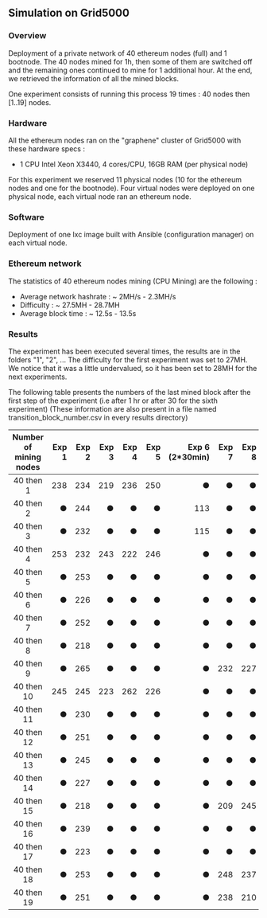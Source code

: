 ## Simulation on Grid5000

### Overview

Deployment of a private network of 40 ethereum nodes (full) and 1 bootnode. The 40 nodes mined for 1h, then some of them are switched off and the remaining ones continued to mine for 1 additional hour.
At the end, we retrieved the information of all the mined blocks.

One experiment consists of running this process 19 times : 40 nodes then [1..19] nodes.


### Hardware

All the ethereum nodes ran on the "graphene" cluster of Grid5000 with these hardware specs :
  - 1 CPU Intel Xeon X3440, 4 cores/CPU, 16GB RAM (per physical node)

For this experiment we reserved 11 physical nodes (10 for the ethereum nodes and one for the bootnode). Four virtual nodes were deployed on one physical node, each virtual node ran an ethereum node.

### Software

Deployment of one lxc image built with Ansible (configuration manager) on each virtual node.

### Ethereum network

The statistics of 40 ethereum nodes mining (CPU Mining) are the following :

* Average network hashrate : ~ 2MH/s - 2.3MH/s
* Difficulty : ~ 27.5MH - 28.7MH
* Average block time : ~ 12.5s - 13.5s

### Results

The experiment has been executed several times, the results are in the folders "1", "2", ...
The difficulty for the first experiment was set to 27MH. We notice that it was a little undervalued, so it has been set to 28MH for the next experiments.

The following table presents the numbers of the last mined block after the first step of the experiment (i.e after 1 hr or after 30 for the sixth experiment)
(These information are also present in a file named transition_block_number.csv in every results directory)


| Number of mining nodes | Exp 1 | Exp 2 | Exp 3 | Exp 4 | Exp 5 | Exp 6 (2*30min) | Exp 7 | Exp 8 | Exp 9 | Exp 10 |
|:----------------------:|------:|------:|------:|------:|------:|----------------:|------:|------:|------:|-------:|
|       40 then 1        |   238 |   234 |   219 |   236 |   250 |               ● |     ● |     ● |     ● |      ● |
|       40 then 2        |     ● |   244 |     ● |     ● |     ● |             113 |     ● |     ● |     ● |      ● |
|       40 then 3        |     ● |   232 |     ● |     ● |     ● |             115 |     ● |     ● |     ● |      ● |
|       40 then 4        |   253 |   232 |   243 |   222 |   246 |               ● |     ● |     ● |     ● |      ● |
|       40 then 5        |     ● |   253 |     ● |     ● |     ● |               ● |     ● |     ● |   234 |    245 |
|       40 then 6        |     ● |   226 |     ● |     ● |     ● |               ● |     ● |     ● |   230 |    223 |
|       40 then 7        |     ● |   252 |     ● |     ● |     ● |               ● |     ● |     ● |   232 |    242 |
|       40 then 8        |     ● |   218 |     ● |     ● |     ● |               ● |     ● |     ● |   235 |    217 |
|       40 then 9        |     ● |   265 |     ● |     ● |     ● |               ● |   232 |   227 |     ● |      ● |
|       40 then 10       |   245 |   245 |   223 |   262 |   226 |               ● |     ● |     ● |     ● |      ● |
|       40 then 11       |     ● |   230 |     ● |     ● |     ● |               ● |     ● |     ● |   246 |    203 |
|       40 then 12       |     ● |   251 |     ● |     ● |     ● |               ● |     ● |     ● |   231 |    218 |
|       40 then 13       |     ● |   245 |     ● |     ● |     ● |               ● |     ● |     ● |   229 |    244 |
|       40 then 14       |     ● |   227 |     ● |     ● |     ● |               ● |     ● |     ● |   262 |    222 |
|       40 then 15       |     ● |   218 |     ● |     ● |     ● |               ● |   209 |   245 |     ● |      ● |
|       40 then 16       |     ● |   239 |     ● |     ● |     ● |               ● |     ● |     ● |   217 |    239 |
|       40 then 17       |     ● |   223 |     ● |     ● |     ● |               ● |     ● |     ● |   218 |    197 |
|       40 then 18       |     ● |   253 |     ● |     ● |     ● |               ● |   248 |   237 |     ● |      ● |
|       40 then 19       |     ● |   251 |     ● |     ● |     ● |               ● |   238 |   210 |     ● |      ● |

